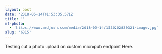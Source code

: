 ```yaml
---
layout: post
date: '2018-05-14T01:53:35.571Z'
title: ''
mf-photo:
  - 'https://www.andjosh.com/media/2018-05-14/1526262829321-image.jpg'
slug: '6815'
---
```

Testing out a photo upload on custom micropub endpoint Here.
